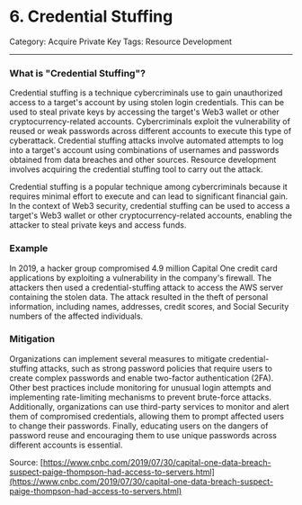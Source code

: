 # 6. Credential Stuffing

Category: Acquire Private Key
Tags: Resource Development

---

### What is "Credential Stuffing"?

Credential stuffing is a technique cybercriminals use to gain unauthorized access to a target's account by using stolen login credentials. This can be used to steal private keys by accessing the target's Web3 wallet or other cryptocurrency-related accounts. Cybercriminals exploit the vulnerability of reused or weak passwords across different accounts to execute this type of cyberattack. Credential stuffing attacks involve automated attempts to log into a target's account using combinations of usernames and passwords obtained from data breaches and other sources. Resource development involves acquiring the credential stuffing tool to carry out the attack.

Credential stuffing is a popular technique among cybercriminals because it requires minimal effort to execute and can lead to significant financial gain. In the context of Web3 security, credential stuffing can be used to access a target's Web3 wallet or other cryptocurrency-related accounts, enabling the attacker to steal private keys and access funds.

### Example

In 2019, a hacker group compromised 4.9 million Capital One credit card applications by exploiting a vulnerability in the company's firewall. The attackers then used a credential-stuffing attack to access the AWS server containing the stolen data. The attack resulted in the theft of personal information, including names, addresses, credit scores, and Social Security numbers of the affected individuals.

### Mitigation

Organizations can implement several measures to mitigate credential-stuffing attacks, such as strong password policies that require users to create complex passwords and enable two-factor authentication (2FA). Other best practices include monitoring for unusual login attempts and implementing rate-limiting mechanisms to prevent brute-force attacks. Additionally, organizations can use third-party services to monitor and alert them of compromised credentials, allowing them to prompt affected users to change their passwords. Finally, educating users on the dangers of password reuse and encouraging them to use unique passwords across different accounts is essential.

Source: [https://www.cnbc.com/2019/07/30/capital-one-data-breach-suspect-paige-thompson-had-access-to-servers.html](https://www.cnbc.com/2019/07/30/capital-one-data-breach-suspect-paige-thompson-had-access-to-servers.html)